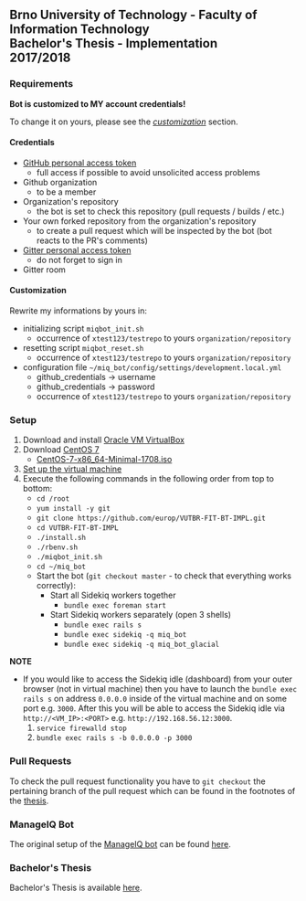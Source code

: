 ## Brno University of Technology - Faculty of Information Technology<br>Bachelor's Thesis - Implementation<br>2017/2018

### Requirements

**Bot is customized to MY account credentials!**

To change it on yours, please see the [*customization*](https://github.com/europ/VUTBR-FIT-BT-IMPL#customization) section.

#### Credentials

- [GitHub personal access token](https://github.com/settings/tokens)
    - full access if possible to avoid unsolicited access problems
- Github organization
    - to be a member
- Organization's repository
    - the bot is set to check this repository (pull requests / builds / etc.)
- Your own forked repository from the organization's repository
    - to create a pull request which will be inspected by the bot (bot reacts to the PR's comments)
- [Gitter personal access token](https://developer.gitter.im/apps)
    - do not forget to sign in
- Gitter room

#### Customization

Rewrite my informations by yours in:
- initializing script `miqbot_init.sh`
    - occurrence of `xtest123/testrepo` to yours `organization/repository`
- resetting script `miqbot_reset.sh`
    - occurrence of `xtest123/testrepo` to yours `organization/repository`
- configuration file `~/miq_bot/config/settings/development.local.yml`
    - github_credentials -> username
    - github_credentials -> password
    - occurrence of `xtest123/testrepo` to yours `organization/repository`

### Setup

1. Download and install [Oracle VM VirtualBox](https://www.virtualbox.org/)
2. Download [CentOS 7](https://www.centos.org/)
    - [CentOS-7-x86_64-Minimal-1708.iso](http://isoredirect.centos.org/centos/7/isos/x86_64/CentOS-7-x86_64-Minimal-1708.iso)
3. [Set up the virtual machine](https://github.com/europ/VUTBR-FIT-BT-IMPL/blob/master/VM_SETUP.md)
4. Execute the following commands in the following order from top to bottom:
    - `cd /root`
    - `yum install -y git`
    - `git clone https://github.com/europ/VUTBR-FIT-BT-IMPL.git`
    - `cd VUTBR-FIT-BT-IMPL`
    - `./install.sh`
    - `./rbenv.sh`
    - `./miqbot_init.sh`
    - `cd ~/miq_bot`
    - Start the bot (`git checkout master` - to check that everything works correctly):
        - Start all Sidekiq workers together
            - `bundle exec foreman start`
        - Start Sidekiq workers separately (open 3 shells)
            - `bundle exec rails s`
            - `bundle exec sidekiq -q miq_bot`
            - `bundle exec sidekiq -q miq_bot_glacial`

**NOTE**

- If you would like to access the Sidekiq idle (dashboard) from your outer browser (not in virtual machine) then you have to launch the `bundle exec rails s` on address `0.0.0.0` inside of the virtual machine and on some port e.g. `3000`. After this you will be able to access the Sidekiq idle via `http://<VM_IP>:<PORT>` e.g. `http://192.168.56.12:3000`.
    1. `service firewalld stop`
    2. `bundle exec rails s -b 0.0.0.0 -p 3000`

### Pull Requests

To check the pull request functionality you have to `git checkout` the pertaining branch of the pull request which can be found in the footnotes of the [thesis](https://github.com/europ/VUTBR-FIT-BT/blob/master/PDF/thesis.pdf).

### ManageIQ Bot

The original setup of the [ManageIQ bot](https://github.com/ManageIQ/miq_bot) can be found [here](https://github.com/ManageIQ/miq_bot#development).

### Bachelor's Thesis

Bachelor's Thesis is available [here](https://github.com/europ/VUTBR-FIT-BT).
